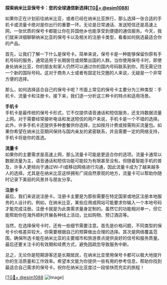 **探索纳米比亚保号卡：您的全球通信新选择[[TG💪+ @esim1088](https://t.me/s/esim1088)]**

如果你正在计划前往纳米比亚，或者已经在纳米比亚旅行，那么选择一张合适的手机卡或流量卡绝对是你出行的重要一环。无论是日常通话、发送短信还是高速上网，一张优质的保号卡都能让你在异国他乡也能享受到便捷的通信服务。今天，我们就来详细聊聊纳米比亚的保号卡以及相关的注册卡类型，看看如何挑选最适合你的产品。

首先，让我们了解一下什么是保号卡。简单来说，保号卡是一种能够保留你原有手机号码的服务，通常适用于长期居住或频繁出国的人群。当你使用保号卡时，即使身处纳米比亚，你的朋友和家人仍然可以通过你的国内号码联系到你，而无需记住一个新的国际号码。这对于商务人士或者有固定社交圈的人来说，无疑是一个非常方便的选择。

那么，如何选择适合自己的保号卡呢？市面上常见的保号卡主要分为三种类型：手机卡、流量卡和注册卡。接下来，我们逐一分析这三种卡的特点和适用场景。

**手机卡**  
手机卡是最传统的保号卡形式，它不仅提供语音通话和短信服务，还支持数据流量上网。对于需要经常接听电话和发送短信的用户来说，手机卡是一个不错的选择。此外，许多手机卡还提供多种套餐供你选择，比如按月计费或按需购买流量包。如果你希望在纳米比亚期间保持与国内亲友的紧密联系，并且需要一定的网络支持，手机卡将是你的首选。

**流量卡**  
如果你的主要需求是高速上网，那么流量卡可能是更适合你的选项。流量卡通常以数据流量为主，语音通话和短信功能可能较为有限甚至没有。但随着智能手机的普及，许多人更倾向于通过Wi-Fi或移动网络进行沟通，因此流量卡成为了越来越多人的选择。尤其是在纳米比亚这样拥有广阔自然景观的地方，流量卡可以帮助你随时记录下美丽的风景并与朋友分享。

**注册卡**  
最后，我们来说说注册卡。注册卡主要是为那些需要在特定国家或地区注册本地服务的人设计的。例如，在纳米比亚，某些应用或网站可能要求你输入一个本地号码才能完成注册。注册卡就是为此类需求量身定制的。虽然它的功能相对单一，但它能帮助你在海外顺利开展各种线上活动，比如购物、预订酒店等。

当然，在选择保号卡时，还有一些细节需要注意。首先是价格问题，不同类型的保号卡价格差异较大，你需要根据自己的预算做出合理的选择。其次是网络覆盖范围，确保所选卡能在纳米比亚的主要城市和旅游景点提供良好的信号和服务质量。最后还要关注卡的有效期和续费方式，避免因疏忽导致服务中断。

总之，无论你是短期游客还是长期居民，在纳米比亚使用保号卡都可以极大地提升你的生活质量和工作效率。希望本文能为你提供一些有用的参考信息，帮助你找到最适合自己需求的保号卡。祝你在纳米比亚度过一段愉快而充实的旅程！

[[TG💪+ @esim1088](https://t.me/s/esim1088) ![Image](https://i.postimg.cc/4NQfJmqS/Snipaste-2025-05-13-00-14-12.png)]